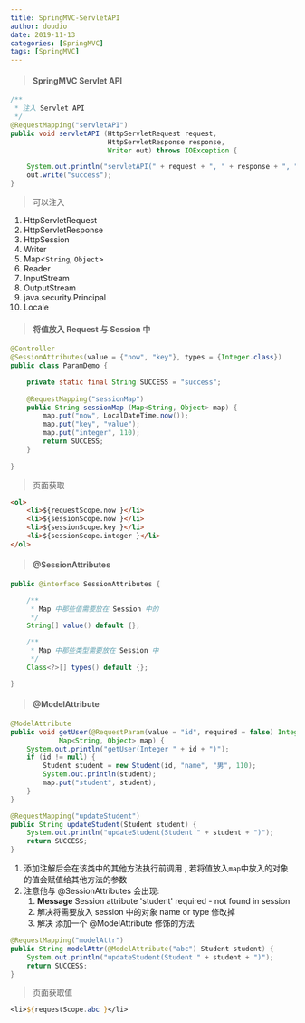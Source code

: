 ```yaml
---
title: SpringMVC-ServletAPI
author: doudio
date: 2019-11-13
categories: [SpringMVC]
tags: [SpringMVC]
---
```


> #### SpringMVC Servlet API

```java
/**
 * 注入 Servlet API 
 */
@RequestMapping("servletAPI")
public void servletAPI (HttpServletRequest request, 
                        HttpServletResponse response, 
                        Writer out) throws IOException {

    System.out.println("servletAPI(" + request + ", " + response + ", " + out + ")");
	out.write("success");
}
```

> 可以注入

1. HttpServletRequest
2. HttpServletResponse
3. HttpSession
4. Writer
5. Map<`String`, `Object`>
6. Reader
7. InputStream
8. OutputStream
9. java.security.Principal
10. Locale

> #### 将值放入 Request 与 Session 中

```java
@Controller
@SessionAttributes(value = {"now", "key"}, types = {Integer.class})
public class ParamDemo {

	private static final String SUCCESS = "success";
		
	@RequestMapping("sessionMap")
	public String sessionMap (Map<String, Object> map) {
		map.put("now", LocalDateTime.now());
		map.put("key", "value");
		map.put("integer", 110);
		return SUCCESS;
	}
	
}
```

> 页面获取

```html
<ol>
    <li>${requestScope.now }</li>
    <li>${sessionScope.now }</li>
    <li>${sessionScope.key }</li>
    <li>${sessionScope.integer }</li>
</ol>
```

> #### @SessionAttributes

```java
public @interface SessionAttributes {

	/**
	 * Map 中那些值需要放在 Session 中的
	 */
	String[] value() default {};

	/**
	 * Map 中那些类型需要放在 Session 中
	 */
	Class<?>[] types() default {};

}
```

> #### @ModelAttribute

```java
@ModelAttribute
public void getUser(@RequestParam(value = "id", required = false) Integer id, 
			Map<String, Object> map) {
    System.out.println("getUser(Integer " + id + ")");
    if (id != null) {
        Student student = new Student(id, "name", "男", 110);
        System.out.println(student);
        map.put("student", student);
    }
}

@RequestMapping("updateStudent")
public String updateStudent(Student student) {
    System.out.println("updateStudent(Student " + student + ")");
    return SUCCESS;
}
```

1. 添加注解后会在该类中的其他方法执行前调用 , 若将值放入`map`中放入的对象的值会赋值给其他方法的参数
2. 注意他与 @SessionAttributes 会出现: 
   1. **Message** Session attribute 'student' required - not found in session
   2. 解决将需要放入 session 中的对象 name or type 修改掉
   3. 解决 添加一个 @ModelAttribute 修饰的方法

```java
@RequestMapping("modelAttr")
public String modelAttr(@ModelAttribute("abc") Student student) {
    System.out.println("updateStudent(Student " + student + ")");
    return SUCCESS;
}
```

> 页面获取值

```jsp
<li>${requestScope.abc }</li>
```

